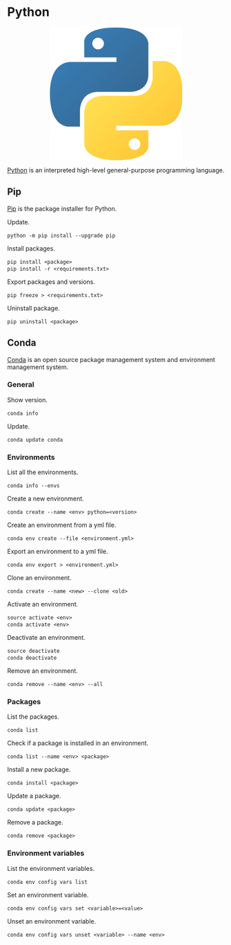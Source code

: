 # Python

<p align="center"><img align="center" src="python.png"></p>

[Python](https://www.python.org/) is an interpreted high-level general-purpose programming language.

## Pip

[Pip](https://pip.pypa.io/en/latest/) is the package installer for Python.

Update.
```
python -m pip install --upgrade pip
```

Install packages.
```
pip install <package>
pip install -r <requirements.txt>
```

Export packages and versions.
```
pip freeze > <requirements.txt>
```

Uninstall package.
```
pip uninstall <package>
```

## Conda

[Conda](https://conda.io/) is an open source package management system and environment management system.

### General

Show version.
```
conda info
```

Update.
```
conda update conda
```

### Environments

List all the environments.
```
conda info --envs
```

Create a new environment.
```
conda create --name <env> python=<version>
```

Create an environment from a yml file.
```
conda env create --file <environment.yml>
```

Export an environment to a yml file.
```
conda env export > <environment.yml>
```

Clone an environment.
```
conda create --name <new> --clone <old>
```

Activate an environment.
```
source activate <env>
conda activate <env>
```

Deactivate an environment.
```
source deactivate
conda deactivate
```

Remove an environment.
```
conda remove --name <env> --all
```

### Packages

List the packages.
```
conda list
```

Check if a package is installed in an environment.
```
conda list --name <env> <package>
```

Install a new package.
```
conda install <package>
```

Update a package.
```
conda update <package>
```

Remove a package.
```
conda remove <package>
```

### Environment variables

List the environment variables.
```
conda env config vars list
```

Set an environment variable.
```
conda env config vars set <variable>=<value>
```

Unset an environment variable.
```
conda env config vars unset <variable> --name <env>
```
